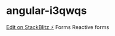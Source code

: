 # angular-i3qwqs

[Edit on StackBlitz ⚡️](https://stackblitz.com/edit/angular-i3qwqs)
Forms
Reactive forms
